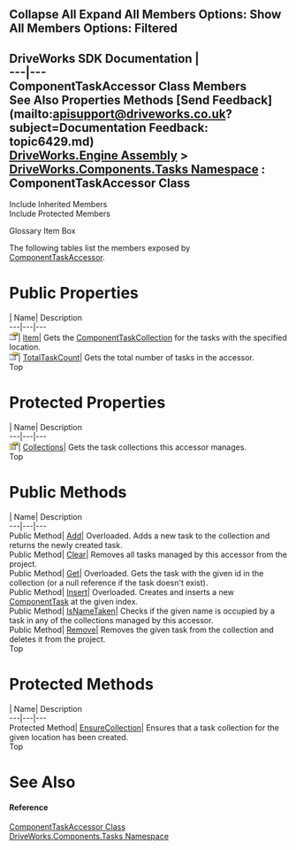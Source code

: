 Collapse All Expand All Members Options: Show All  Members Options: Filtered   
---  
DriveWorks SDK Documentation  |   
---|---  
ComponentTaskAccessor Class Members   
See Also Properties Methods [Send Feedback](mailto:apisupport@driveworks.co.uk?subject=Documentation Feedback: topic6429.md)  
[DriveWorks.Engine Assembly](topic2156.md) > [DriveWorks.Components.Tasks Namespace](topic6391.md) : ComponentTaskAccessor Class  
---  
  
Include Inherited Members    
Include Protected Members  


Glossary Item Box

The following tables list the members exposed by [ComponentTaskAccessor](topic6429.md).

# Public Properties

| Name| Description  
---|---|---  
![Public Property](dotnetimages/publicProperty.gif)| [Item](topic6453.md)| Gets the [ComponentTaskCollection](topic6466.md) for the tasks with the specified location.   
![Public Property](dotnetimages/publicProperty.gif)| [TotalTaskCount](topic6454.md)| Gets the total number of tasks in the accessor.   
Top

# Protected Properties

| Name| Description  
---|---|---  
![Protected Property](dotnetimages/protectedProperty.gif)| [Collections](topic6452.md)| Gets the task collections this accessor manages.   
Top

# Public Methods

| Name| Description  
---|---|---  
Public Method| [Add](topic6435.md)| Overloaded. Adds a new task to the collection and returns the newly created task.   
Public Method| [Clear](topic6440.md)| Removes all tasks managed by this accessor from the project.   
Public Method| [Get](topic6442.md)| Overloaded. Gets the task with the given id in the collection (or a null reference if the task doesn't exist).   
Public Method| [Insert](topic6445.md)| Overloaded. Creates and inserts a new [ComponentTask](topic6407.md) at the given index.   
Public Method| [IsNameTaken](topic6450.md)| Checks if the given name is occupied by a task in any of the collections managed by this accessor.   
Public Method| [Remove](topic6451.md)| Removes the given task from the collection and deletes it from the project.   
Top

# Protected Methods

| Name| Description  
---|---|---  
Protected Method| [EnsureCollection](topic6441.md)| Ensures that a task collection for the given location has been created.   
Top

# See Also

#### Reference

[ComponentTaskAccessor Class](topic6429.md)   
[DriveWorks.Components.Tasks Namespace](topic6391.md)


